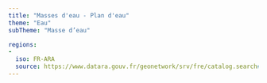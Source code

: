 ```yaml
---
title: "Masses d'eau - Plan d'eau"
theme: "Eau"
subTheme: "Masse d’eau"

regions:
-
  iso: FR-ARA
  source: https://www.datara.gouv.fr/geonetwork/srv/fre/catalog.search#/search?resultType=details&sortBy=relevance&from=1&to=20&fast=index&_content_type=json&any=Masses%20d'eau%20-%20Plan%20d'eau
---
```

